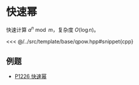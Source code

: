 # 快速幂

快速计算 $a^n \bmod m$，复杂度 $O(\log n)$。

<<< @/../src/template/base/qpow.hpp#snippet{cpp}

## 例题

- [P1226 快速幂](https://www.luogu.com.cn/problem/P1226)
